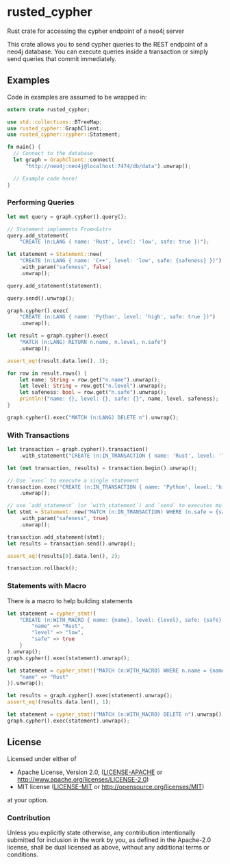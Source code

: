 # rusted_cypher

Rust crate for accessing the cypher endpoint of a neo4j server

This crate allows you to send cypher queries to the REST endpoint of a neo4j database. You can
execute queries inside a transaction or simply send queries that commit immediately.

## Examples

Code in examples are assumed to be wrapped in:

```rust
extern crate rusted_cypher;

use std::collections::BTreeMap;
use rusted_cypher::GraphClient;
use rusted_cypher::cypher::Statement;

fn main() {
  // Connect to the database
  let graph = GraphClient::connect(
      "http://neo4j:neo4j@localhost:7474/db/data").unwrap();

  // Example code here!
}
```

### Performing Queries

```rust
let mut query = graph.cypher().query();

// Statement implements From<&str>
query.add_statement(
    "CREATE (n:LANG { name: 'Rust', level: 'low', safe: true })");

let statement = Statement::new(
    "CREATE (n:LANG { name: 'C++', level: 'low', safe: {safeness} })")
    .with_param("safeness", false)
    .unwrap();

query.add_statement(statement);

query.send().unwrap();

graph.cypher().exec(
    "CREATE (n:LANG { name: 'Python', level: 'high', safe: true })")
    .unwrap();

let result = graph.cypher().exec(
    "MATCH (n:LANG) RETURN n.name, n.level, n.safe")
    .unwrap();

assert_eq!(result.data.len(), 3);

for row in result.rows() {
    let name: String = row.get("n.name").unwrap();
    let level: String = row.get("n.level").unwrap();
    let safeness: bool = row.get("n.safe").unwrap();
    println!("name: {}, level: {}, safe: {}", name, level, safeness);
}

graph.cypher().exec("MATCH (n:LANG) DELETE n").unwrap();
```

### With Transactions

```rust
let transaction = graph.cypher().transaction()
    .with_statement("CREATE (n:IN_TRANSACTION { name: 'Rust', level: 'low', safe: true })");

let (mut transaction, results) = transaction.begin().unwrap();

// Use `exec` to execute a single statement
transaction.exec("CREATE (n:IN_TRANSACTION { name: 'Python', level: 'high', safe: true })")
    .unwrap();

// use `add_statement` (or `with_statement`) and `send` to executes multiple statements
let stmt = Statement::new("MATCH (n:IN_TRANSACTION) WHERE (n.safe = {safeness}) RETURN n")
    .with_param("safeness", true)
    .unwrap();

transaction.add_statement(stmt);
let results = transaction.send().unwrap();

assert_eq!(results[0].data.len(), 2);

transaction.rollback();
```

### Statements with Macro

There is a macro to help building statements

```rust
let statement = cypher_stmt!(
    "CREATE (n:WITH_MACRO { name: {name}, level: {level}, safe: {safe} })", {
        "name" => "Rust",
        "level" => "low",
        "safe" => true
    }
).unwrap();
graph.cypher().exec(statement).unwrap();

let statement = cypher_stmt!("MATCH (n:WITH_MACRO) WHERE n.name = {name} RETURN n", {
    "name" => "Rust"
}).unwrap();

let results = graph.cypher().exec(statement).unwrap();
assert_eq!(results.data.len(), 1);

let statement = cypher_stmt!("MATCH (n:WITH_MACRO) DELETE n").unwrap();
graph.cypher().exec(statement).unwrap();
```

## License

Licensed under either of

 * Apache License, Version 2.0, ([LICENSE-APACHE](LICENSE-APACHE) or http://www.apache.org/licenses/LICENSE-2.0)
 * MIT license ([LICENSE-MIT](LICENSE-MIT) or http://opensource.org/licenses/MIT)

at your option.

### Contribution

Unless you explicitly state otherwise, any contribution intentionally
submitted for inclusion in the work by you, as defined in the Apache-2.0
license, shall be dual licensed as above, without any additional terms or
conditions.

